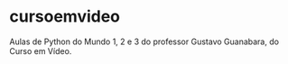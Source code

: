 # cursoemvideo
Aulas de Python do Mundo 1, 2 e 3 do professor Gustavo Guanabara, do Curso em Vídeo.
